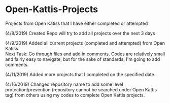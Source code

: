 # Open-Kattis-Projects
Projects from Open Katiss that I have either completed or attempted

(4/8/2019) Created Repo will try to add all projects over the next 3 days

(4/9/2019) Added all current projects (completed and attempted) from Open Katiss.\
Next Task: Go through files and add in comments. Codes are relatively small and fairly easy to navigate, but for the sake of standards, I'm going to add comments.

(4/11/2019) Added more projects that I completed on the specified date.

(4/16/2019) Changed repository name to add some level protection/prevention (repository cannot be searched under Open Kattis tag) from others using my codes to complete Open Kattis projects.
